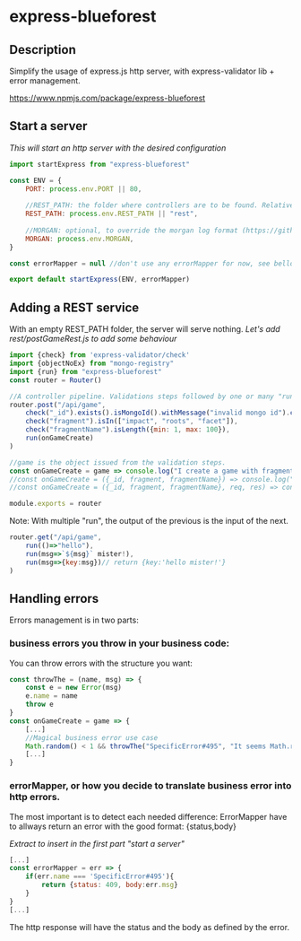 # express-blueforest

## Description
Simplify the usage of express.js http server, with express-validator lib + error management.

https://www.npmjs.com/package/express-blueforest

## Start a server

*This will start an http server with the desired configuration*
```javascript
import startExpress from "express-blueforest"

const ENV = {
    PORT: process.env.PORT || 80,
    
    //REST_PATH: the folder where controllers are to be found. Relative to app root.
    REST_PATH: process.env.REST_PATH || "rest",
    
    //MORGAN: optional, to override the morgan log format (https://github.com/expressjs/morgan)
    MORGAN: process.env.MORGAN,
}

const errorMapper = null //don't use any errorMapper for now, see bellow

export default startExpress(ENV, errorMapper)
```

## Adding a REST service
With an empty REST_PATH folder, the server will serve nothing.
*Let's add rest/postGameRest.js to add some behaviour*

```javascript
import {check} from 'express-validator/check'
import {objectNoEx} from "mongo-registry"
import {run} from "express-blueforest"
const router = Router()

//A controller pipeline. Validations steps followed by one or many "run" calls.
router.post("/api/game",
    check("_id").exists().isMongoId().withMessage("invalid mongo id").customSanitizer(objectNoEx),
    check("fragment").isIn(["impact", "roots", "facet"]),
    check("fragmentName").isLength({min: 1, max: 100}),
    run(onGameCreate)
)

//game is the object issued from the validation steps.
const onGameCreate = game => console.log("I create a game with fragment ", game.fragment)
//const onGameCreate = ({_id, fragment, fragmentName}) => console.log("I create a game with fragment ", fragment)
//const onGameCreate = ({_id, fragment, fragmentName}, req, res) => console.log("create game with request and response", req, res)

module.exports = router
```


Note: With multiple "run", the output of the previous is the input of the next.
```javascript
router.get("/api/game",
    run(()=>"hello"),
    run(msg=>`${msg}` mister!),
    run(msg=>{key:msg})// return {key:'hello mister!'}
)
```

## Handling errors

Errors management is in two parts: 
### business errors you throw in your business code:

You can throw errors with the structure you want:
```javascript
const throwThe = (name, msg) => {
    const e = new Error(msg)
    e.name = name
    throw e
}
const onGameCreate = game => {
    [...]
    //Magical business error use case
    Math.random() < 1 && throwThe("SpecificError#495", "It seems Math.random never gives 1 or upper.")    
    [...]
}
```

### errorMapper, or how you decide to translate business error into http errors.
The most important is to detect each needed difference:
ErrorMapper have to allways return an error with the good format: {status,body}

*Extract to insert in the first part "start a server"*
```javascript
[...]
const errorMapper = err => {
    if(err.name === 'SpecificError#495'){
        return {status: 409, body:err.msg}
    }
}
[...]
```

The http response will have the status and the body as defined by the error.

